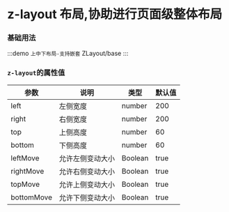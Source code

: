 # z-layout 布局,协助进行页面级整体布局

### 基础用法

:::demo `上中下布局-支持嵌套`
ZLayout/base
:::

### `z-layout`的属性值

| 参数       | 说明             | 类型    | 默认值 |
| ---------- | ---------------- | ------- | ------ |
| left       | 左侧宽度         | number  | 200    |
| right      | 右侧宽度         | number  | 200    |
| top        | 上侧高度         | number  | 60     |
| bottom     | 下侧高度         | number  | 60     |
| leftMove   | 允许左侧变动大小 | Boolean | true   |
| rightMove  | 允许右侧变动大小 | Boolean | true   |
| topMove    | 允许上侧变动大小 | Boolean | true   |
| bottomMove | 允许下侧变动大小 | Boolean | true   |

